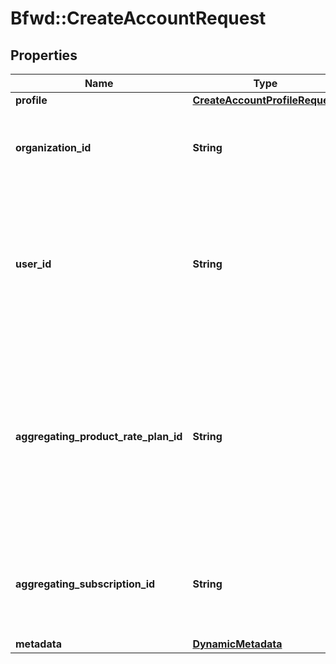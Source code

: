 # Bfwd::CreateAccountRequest

## Properties
Name | Type | Description | Notes
------------ | ------------- | ------------- | -------------
**profile** | [**CreateAccountProfileRequest**](CreateAccountProfileRequest.md) |  | [optional] 
**organization_id** | **String** | { \&quot;description\&quot; : \&quot;Organization associated with the account.\&quot;, \&quot;verbs\&quot;:[] } | [optional] 
**user_id** | **String** | { \&quot;description\&quot; : \&quot;User associated with the account. If this is null, no user is currently assocaited with the account. A user is only set when an account is associated with a user account.\&quot;, \&quot;verbs\&quot;:[] } | [optional] 
**aggregating_product_rate_plan_id** | **String** | { \&quot;description\&quot; : \&quot;If present, this will be the product rate plan to use when creating an aggregating subscription.  An account level aggregating subscription will be created when the first subscription is created against the account.\&quot;, \&quot;verbs\&quot;:[] } | [optional] 
**aggregating_subscription_id** | **String** | { \&quot;description\&quot; : \&quot;The consistent ID of the account level aggregating subscription, if one exists.\&quot;, \&quot;verbs\&quot;:[] } | [optional] 
**metadata** | [**DynamicMetadata**](DynamicMetadata.md) |  | [optional] 


